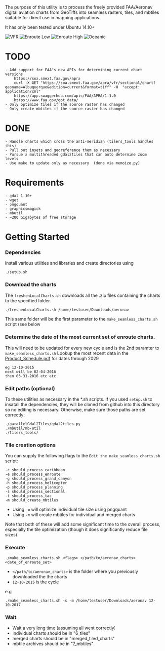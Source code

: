The purpose of this utility is to process the freely provided FAA/Aeronav
digital aviation charts from GeoTiffs into seamless rasters, tiles, and mbtiles suitable for
direct use in mapping applications

It has only been tested under Ubuntu 14.10+

![VFR](https://raw.github.com/jlmcgraw/aviationCharts/master/Screenshots/VFR.png)
![Enroute Low](https://raw.github.com/jlmcgraw/aviationCharts/master/Screenshots/IFR_Low.png)
![Enroute High](https://raw.github.com/jlmcgraw/aviationCharts/master/Screenshots/IFR_High.png)
![Oceanic](https://raw.github.com/jlmcgraw/aviationCharts/master/Screenshots/Oceanic.png)

# TODO
	- Add support for FAA's new APIs for determining current chart versions
		https://soa.smext.faa.gov/apra
		curl -X GET "https://soa.smext.faa.gov/apra/vfr/sectional/chart?geoname=Albuquerque&edition=current&format=tiff" -H  "accept: application/xml"
		https://app.swaggerhub.com/apis/FAA/APRA/1.1.0
		https://www.faa.gov/got_data/
    - Only optimize tiles if the source raster has changed
    - Only create mbtiles if the source raster has changed
    
# DONE
    - Handle charts which cross the anti-meridian (tilers_tools handles this)
    - Pull out insets and georeference them as necessary
    - Pursue a multithreaded gdal2tiles that can auto determine zoom levels
    - Use make to update only as necessary  (done via memoize.py)
        
# Requirements
    - gdal 1.10+
    - wget
    - pngquant 
    - graphicsmagick 
    - mbutil 
    - ~200 Gigabytes of free storage
    
# Getting Started

### Dependencies
Install various utilities and libraries and create directories using
```
./setup.sh
```

### Download the charts

The `freshenLocalCharts.sh` downloads all the .zip files containing the charts to the specified folder. 

```bash
./freshenLocalCharts.sh /home/testuser/Downloads/aeronav
```

This same folder will be the first parameter to the `make_seamless_charts.sh` script (see below

    
### Determine the date of the most current set of enroute charts.  

This will need to be updated for every new cycle and is the 2nd paramter to `make_seamless_charts.sh` Lookup the most recent data in the [Product_Schedule.pdf](http://www.faa.gov/air_traffic/flight_info/aeronav/productcatalog/doles/media/Product_Schedule.pdf) for dates through 2029

```
eg 12-10-2015
next will be 02-04-2016
then 03-31-2016 etc etc.
```

### Edit paths (optional)
To these utilities as necessary in the *.sh scripts. If you used `setup.sh` to insatall the dependencies, they will be cloned from github into this directory so no editing is  necessary. Otherwise, make sure those paths are set correctly:

```
./parallelGdal2Tiles/gdal2tiles.py
./mbutil/mb-util
./tilers_tools/
```
### Tile creation options

You can supply the following flags to the `Edit the make_seamless_charts.sh` script:

```
-c should_process_caribbean
-e should_process_enroute
-g should_process_grand_canyon
-h should_process_helicopter
-p should_process_planning
-s should_process_sectional
-t should_process_tac
-m should_create_mbtiles

```

- Using `-o` will optimize individual tile size using pngquant
- Using `-m` will create mbtiles for individual and merged charts
    
Note that both of these will add some significant time to the overall process, especially the tile optimization (though it does significantly reduce file sizes)

### Execute 


```
./make_seamless_charts.sh <flags> </path/to/aeronav_charts> <date_of_enroute_set>
```

- `</path/to/aeronav_charts>` is the folder where you previously downloaded the the charts
- `12-10-2015` is the cycle 

e.g

```
./make_seamless_charts.sh -s -m /home/testuser/Downloads/aeronav 12-10-2017
```

### Wait 

- Wait a very long time (assuming all went correctly)
- Individual charts should be in "6_tiles"
- merged charts should be in "merged_tiled_charts"
- mbtile archives should be in "7_mbtiles"
